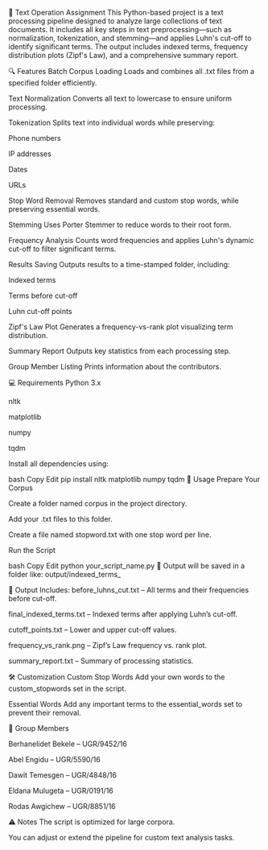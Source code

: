 📘 Text Operation Assignment
This Python-based project is a text processing pipeline designed to analyze large collections of text documents. It includes all key steps in text preprocessing—such as normalization, tokenization, and stemming—and applies Luhn's cut-off to identify significant terms. The output includes indexed terms, frequency distribution plots (Zipf's Law), and a comprehensive summary report.

🔍 Features
Batch Corpus Loading
Loads and combines all .txt files from a specified folder efficiently.

Text Normalization
Converts all text to lowercase to ensure uniform processing.

Tokenization
Splits text into individual words while preserving:

Phone numbers

IP addresses

Dates

URLs

Stop Word Removal
Removes standard and custom stop words, while preserving essential words.

Stemming
Uses Porter Stemmer to reduce words to their root form.

Frequency Analysis
Counts word frequencies and applies Luhn's dynamic cut-off to filter significant terms.

Results Saving
Outputs results to a time-stamped folder, including:

Indexed terms

Terms before cut-off

Luhn cut-off points

Zipf's Law Plot
Generates a frequency-vs-rank plot visualizing term distribution.

Summary Report
Outputs key statistics from each processing step.

Group Member Listing
Prints information about the contributors.

💻 Requirements
Python 3.x

nltk

matplotlib

numpy

tqdm

Install all dependencies using:

bash
Copy
Edit
pip install nltk matplotlib numpy tqdm
📂 Usage
Prepare Your Corpus

Create a folder named corpus in the project directory.

Add your .txt files to this folder.

Create a file named stopword.txt with one stop word per line.

Run the Script

bash
Copy
Edit
python your_script_name.py
📁 Output will be saved in a folder like: output/indexed_terms_<timestamp>

📄 Output Includes:
before_luhns_cut.txt – All terms and their frequencies before cut-off.

final_indexed_terms.txt – Indexed terms after applying Luhn’s cut-off.

cutoff_points.txt – Lower and upper cut-off values.

frequency_vs_rank.png – Zipf’s Law frequency vs. rank plot.

summary_report.txt – Summary of processing statistics.

🛠️ Customization
Custom Stop Words
Add your own words to the custom_stopwords set in the script.

Essential Words
Add any important terms to the essential_words set to prevent their removal.

👥 Group Members

Berhanelidet Bekele – UGR/9452/16

Abel Engidu – UGR/5590/16

Dawit Temesgen – UGR/4848/16

Eldana Mulugeta – UGR/0191/16

Rodas Awgichew – UGR/8851/16

⚠️ Notes
The script is optimized for large corpora.

You can adjust or extend the pipeline for custom text analysis tasks.